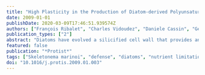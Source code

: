 ```yaml
---
title: "High Plasticity in the Production of Diatom-derived Polyunsaturated Aldehydes under Nutrient Limitation: Physiological and Ecological Implications"
date: 2009-01-01
publishDate: 2020-03-09T17:46:51.939574Z
authors: ["François Ribalet", "Charles Vidoudez", "Daniele Cassin", "Georg Pohnert", "Adrianna Ianora", "Antonio Miralto", "Raffaella Casotti"]
publication_types: ["2"]
abstract: "Diatoms have evolved a silicified cell wall that provides an efficient barrier against herbivores. These microalgae also produce chemical compounds such as polyunsaturated aldehydes (PUAs) that can potentially impair recruitment and cause malformations in the offspring of such grazers. We measured silica content as an indication of cell wall thickness, organic nutrient cell quotas, PUAs and polyunsaturated fatty acid cell content in Skeletonema marinoi grown under N-, P- and Si-limitation in continuous cultures. A 7.5 fold increase in PUA production was observed (27.5 fmol cell -1 ) in Si-limited cells with respect to the controls, while Si content decreased by 50%. PUA production decreased in nitrogen-limited cells to 0.14 fmol cell -1 and increased 3 times in phosphorus-limited cells (7.53 fmol cell -1 ), while silica content increased by 20% in both cases. The substrate to product ratio suggested that production of the PUAs heptadienal and octadienal was limited by the amount of substrate under P- and Si-limitation, and by enzyme activity under N-limitation. Octatrienal production was likely limited by enzyme activity in all growth conditions. The high PUA levels produced under Si-limitation, when cells have a thinner cell wall, suggests a compensatory alternation of mechanical and chemical defense mechanisms."
featured: false
publication: "*Protist*"
tags: ["Skeletonema marinoi", "defense", "diatoms", "nutrient limitation", "polyunsaturated aldehydes"]
doi: "10.1016/j.protis.2009.01.003"
---
```


